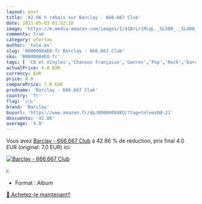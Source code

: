 ```yaml
---
layout: post
title: '42.86 % rabais sur Barclay - 666.667 Club'
date: 2021-05-03 01:52:18
image: 'https://m.media-amazon.com/images/I/41BrLriMiqL._SL500_._SL400_.jpg'
comments: true
category: ofertas
author: 'tole.es'
slug: 'B0000084EO-fr Barclay - 666.667 Club'
sku: 'B0000084EO-fr'
tags: [ 'CD et Vinyles','Chanson française','Genres','Pop','Rock','barclay', ]
actualPrice: 4.0 EUR
currency: EUR
price: 4.0
comparePrice: 7.0 EUR
prodname: 'Barclay - 666.667 Club'
country: 'fr'
flag: '🇫🇷'
brand: 'Barclay'
buyurl: 'https://www.amazon.fr/dp/B0000084EO/?tag=tolees0d-21'
descuento: '42.86'
average: '4.0'
---
```


Vous avez [Barclay - 666.667 Club](https://www.amazon.fr/dp/B0000084EO/?tag=tolees0d-21)  à  42.86 % de réduction, prix final  4.0 EUR (original: 7.0 EUR) ici:

[![Barclay - 666.667 Club](https://m.media-amazon.com/images/I/41BrLriMiqL._SL500_._SL400_.jpg)](https://www.amazon.fr/dp/B0000084EO/?tag=tolees0d-21)

ℹ️:

- Format : Album

[🛒 Achetez-le maintenant!!](https://www.amazon.fr/dp/B0000084EO/?tag=tolees0d-21)
